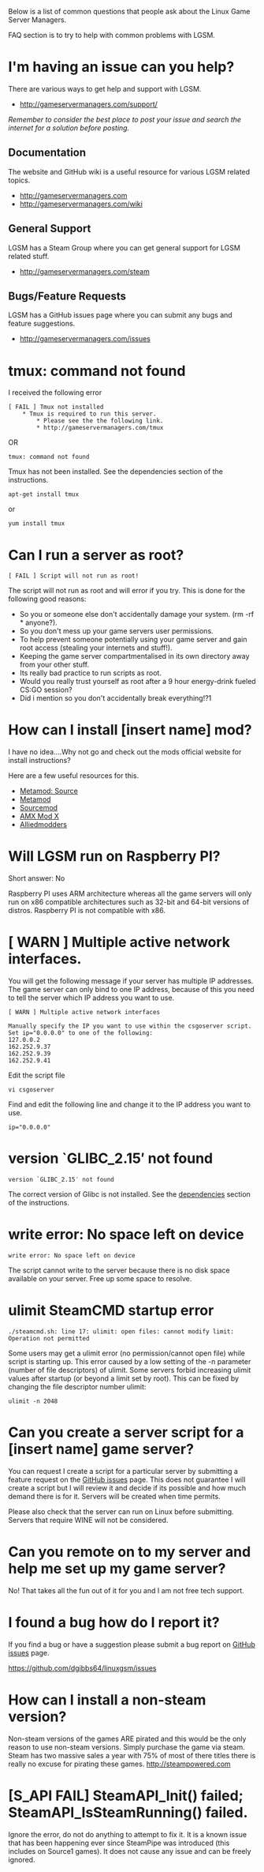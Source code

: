 Below is a list of common questions that people ask about the Linux Game Server Managers.

FAQ section is to try to help with common problems with LGSM.

I'm having an issue can you help?
===============================================

There are various ways to get help and support with LGSM.
* http://gameservermanagers.com/support/

_Remember to consider the best place to post your issue and search the internet for a solution before posting._

## Documentation
The website and GitHub wiki is a useful resource for various LGSM related topics.
* http://gameservermanagers.com
* http://gameservermanagers.com/wiki

## General Support
LGSM has a Steam Group where you can get general support for LGSM related stuff.
* http://gameservermanagers.com/steam

## Bugs/Feature Requests
LGSM has a GitHub issues page where you can submit any bugs and feature suggestions.
* http://gameservermanagers.com/issues

tmux: command not found
=======================

I received the following error

    [ FAIL ] Tmux not installed
        * Tmux is required to run this server.
            * Please see the the following link.
            * http://gameservermanagers.com/tmux

OR

    tmux: command not found

Tmux has not been installed. See the dependencies section of the instructions.

    apt-get install tmux

or

    yum install tmux

Can I run a server as root?
===========================

    [ FAIL ] Script will not run as root!

The script will not run as root and will error if you try. This is done for the following good reasons:
* So you or someone else don't accidentally damage your system. (rm -rf * anyone?).
* So you don't mess up your game servers user permissions.
* To help prevent someone potentially using your game server and gain root access (stealing your internets and stuff!).
* Keeping the game server compartmentalised in its own directory away from your other stuff.
* Its really bad practice to run scripts as root.
* Would you really trust yourself as root after a 9 hour energy-drink fueled CS:GO session?
* Did i mention so you don't accidentally break everything!?1

How can I install [insert name] mod?
====================================
I have no idea….Why not go and check out the mods official website for install instructions?

Here are a few useful resources for this.
* [Metamod: Source](http://www.sourcemm.net/)
* [Metamod](http://metamod.org/)
* [Sourcemod](http://www.sourcemod.net/)
* [AMX Mod X](http://www.amxmodx.org/)
* [Alliedmodders](http://alliedmods.net/)

Will LGSM run on Raspberry PI?
==============================
Short answer: No

Raspberry PI uses ARM architecture whereas all the game servers will only run on x86 compatible architectures such as 32-bit and 64-bit versions of distros. Raspberry PI is not compatible with x86.

[ WARN ] Multiple active network interfaces.
============================================

You will get the following message if your server has multiple IP addresses. The game server can only bind to one IP address, because of this you need to tell the server which IP address you want to use.

    [ WARN ] Multiple active network interfaces

    Manually specify the IP you want to use within the csgoserver script.
    Set ip="0.0.0.0" to one of the following:
    127.0.0.2
    162.252.9.37
    162.252.9.39
    162.252.9.41

Edit the script file

    vi csgoserver

Find and edit the following line and change it to the IP address you want to use.

    ip="0.0.0.0"

version \`GLIBC\_2.15′ not found
================================

    version `GLIBC_2.15′ not found

The correct version of Glibc is not installed. See the [dependencies][] section of the instructions.

write error: No space left on device
====================================

    write error: No space left on device

The script cannot write to the server because there is no disk space available on your server. Free up some space to resolve.

ulimit SteamCMD startup error
=============================

    ./steamcmd.sh: line 17: ulimit: open files: cannot modify limit: Operation not permitted

Some users may get a ulimit error (no permission/cannot open file) while script is starting up. This error caused by a low setting of the -n parameter (number of file descriptors) of ulimit. Some servers forbid increasing ulimit values after startup (or beyond a limit set by root).
This can be fixed by changing the file descriptor number ulimit:

    ulimit -n 2048

Can you create a server script for a [insert name] game server?
===============================================================

You can request I create a script for a particular server by submitting a feature request on the [GitHub issues] page. This does not guarantee I will create a script but I will review it and decide if its possible and how much demand there is for it. Servers will be created when time permits.

Please also check that the server can run on Linux before submitting. Servers that require WINE will not be considered.

Can you remote on to my server and help me set up my game server?
=================================================================
No! That takes all the fun out of it for you and I am not free tech support.

I found a bug how do I report it?
=================================

If you find a bug or have a suggestion please submit a bug report on [GitHub issues][] page.

<https://github.com/dgibbs64/linuxgsm/issues>

How can I install a non-steam version?
======================================

Non-steam versions of the games ARE pirated and this would be the only reason to use non-steam versions. Simply purchase the game via steam. Steam has two massive sales a year with 75% of most of there titles there is really no excuse for pirating these games. <http://steampowered.com>

[S\_API FAIL] SteamAPI\_Init() failed; SteamAPI\_IsSteamRunning() failed.
=========================================================================

Ignore the error, do not do anything to attempt to fix it. It is a known issue that has been happening ever since SteamPipe was introduced (this includes on Source1 games). It does not cause any issue and can be freely ignored.

  [dependencies]: dependencies "wikilink"
  [GitHub issues]: https://github.com/dgibbs64/linuxgsm/issues